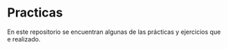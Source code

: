 # Practicas
En este repositorio se encuentran algunas de las prácticas y ejercicios que e realizado.

